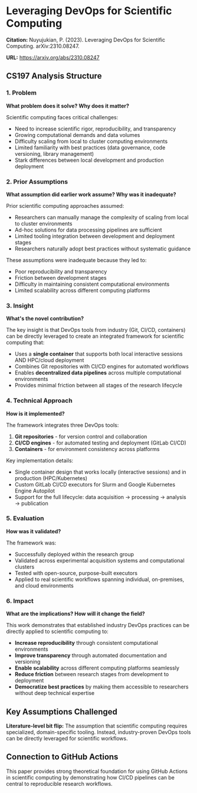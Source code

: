 # Leveraging DevOps for Scientific Computing

**Citation:** Nuyujukian, P. (2023). Leveraging DevOps for Scientific Computing. arXiv:2310.08247.

**URL:** https://arxiv.org/abs/2310.08247

## CS197 Analysis Structure

### 1. Problem
**What problem does it solve? Why does it matter?**

Scientific computing faces critical challenges:
- Need to increase scientific rigor, reproducibility, and transparency
- Growing computational demands and data volumes
- Difficulty scaling from local to cluster computing environments
- Limited familiarity with best practices (data governance, code versioning, library management)
- Stark differences between local development and production deployment

### 2. Prior Assumptions
**What assumption did earlier work assume? Why was it inadequate?**

Prior scientific computing approaches assumed:
- Researchers can manually manage the complexity of scaling from local to cluster environments
- Ad-hoc solutions for data processing pipelines are sufficient
- Limited tooling integration between development and deployment stages
- Researchers naturally adopt best practices without systematic guidance

These assumptions were inadequate because they led to:
- Poor reproducibility and transparency
- Friction between development stages
- Difficulty in maintaining consistent computational environments
- Limited scalability across different computing platforms

### 3. Insight
**What's the novel contribution?**

The key insight is that DevOps tools from industry (Git, CI/CD, containers) can be directly leveraged to create an integrated framework for scientific computing that:
- Uses a **single container** that supports both local interactive sessions AND HPC/cloud deployment
- Combines Git repositories with CI/CD engines for automated workflows
- Enables **decentralized data pipelines** across multiple computational environments
- Provides minimal friction between all stages of the research lifecycle

### 4. Technical Approach
**How is it implemented?**

The framework integrates three DevOps tools:
1. **Git repositories** - for version control and collaboration
2. **CI/CD engines** - for automated testing and deployment (GitLab CI/CD)
3. **Containers** - for environment consistency across platforms

Key implementation details:
- Single container design that works locally (interactive sessions) and in production (HPC/Kubernetes)
- Custom GitLab CI/CD executors for Slurm and Google Kubernetes Engine Autopilot
- Support for the full lifecycle: data acquisition → processing → analysis → publication

### 5. Evaluation
**How was it validated?**

The framework was:
- Successfully deployed within the research group
- Validated across experimental acquisition systems and computational clusters
- Tested with open-source, purpose-built executors
- Applied to real scientific workflows spanning individual, on-premises, and cloud environments

### 6. Impact
**What are the implications? How will it change the field?**

This work demonstrates that established industry DevOps practices can be directly applied to scientific computing to:
- **Increase reproducibility** through consistent computational environments
- **Improve transparency** through automated documentation and versioning  
- **Enable scalability** across different computing platforms seamlessly
- **Reduce friction** between research stages from development to deployment
- **Democratize best practices** by making them accessible to researchers without deep technical expertise

## Key Assumptions Challenged

**Literature-level bit flip:** The assumption that scientific computing requires specialized, domain-specific tooling. Instead, industry-proven DevOps tools can be directly leveraged for scientific workflows.

## Connection to GitHub Actions

This paper provides strong theoretical foundation for using GitHub Actions in scientific computing by demonstrating how CI/CD pipelines can be central to reproducible research workflows.